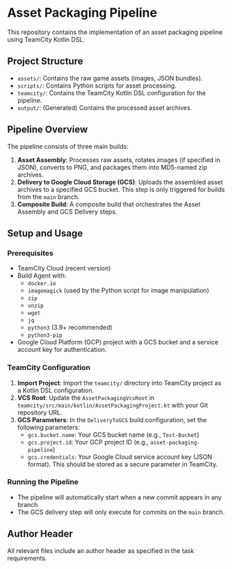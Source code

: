 # Asset Packaging Pipeline

This repository contains the implementation of an asset packaging pipeline using TeamCity Kotlin DSL.

## Project Structure

- `assets/`: Contains the raw game assets (images, JSON bundles).
- `scripts/`: Contains Python scripts for asset processing.
- `teamcity/`: Contains the TeamCity Kotlin DSL configuration for the pipeline.
- `output/`: (Generated) Contains the processed asset archives.

## Pipeline Overview

The pipeline consists of three main builds:

1.  **Asset Assembly**: Processes raw assets, rotates images (if specified in JSON), converts to PNG, and packages them into MD5-named zip archives.
2.  **Delivery to Google Cloud Storage (GCS)**: Uploads the assembled asset archives to a specified GCS bucket. This step is only triggered for builds from the `main` branch.
3.  **Composite Build**: A composite build that orchestrates the Asset Assembly and GCS Delivery steps.

## Setup and Usage

### Prerequisites

-   TeamCity Cloud (recent version)
-   Build Agent with:
    -   `docker.io`
    -   `imagemagick` (used by the Python script for image manipulation)
    -   `zip`
    -   `unzip`
    -   `wget`
    -   `jq`
    -   `python3` (3.9+ recommended)
    -   `python3-pip`
-   Google Cloud Platform (GCP) project with a GCS bucket and a service account key for authentication.

### TeamCity Configuration

1.  **Import Project**: Import the `teamcity/` directory into TeamCity project as a Kotlin DSL configuration.
2.  **VCS Root**: Update the `AssetPackagingVcsRoot` in `teamcity/src/main/kotlin/AssetPackagingProject.kt` with your Git repository URL.
3.  **GCS Parameters**: In the `DeliveryToGCS` build configuration, set the following parameters:
    -   `gcs.bucket.name`: Your GCS bucket name (e.g., `Test-Bucket`)
    -   `gcs.project.id`: Your GCP project ID (e.g., `asset-packaging-pipeline`)
    -   `gcs.credentials`: Your Google Cloud service account key (JSON format). This should be stored as a secure parameter in TeamCity.

### Running the Pipeline

-   The pipeline will automatically start when a new commit appears in any branch.
-   The GCS delivery step will only execute for commits on the `main` branch.

## Author Header

All relevant files include an author header as specified in the task requirements.


